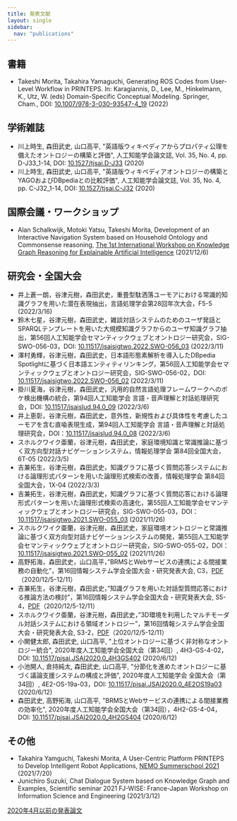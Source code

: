 ```yaml
---
title: 発表文献
layout: single
sidebar:
  nav: "publications"
---
```


## 書籍
* Takeshi Morita, Takahira Yamaguchi, Generating ROS Codes from User-Level Workflow in PRINTEPS. In: Karagiannis, D., Lee, M., Hinkelmann, K., Utz, W. (eds) Domain-Specific Conceptual Modeling. Springer, Cham., DOI: [10.1007/978-3-030-93547-4_19](https://doi.org/10.1007/978-3-030-93547-4_19) (2022)

## 学術雑誌
* 川上時生, 森田武史, 山口高平, "英語版ウィキペディアからプロパティ公理を備えたオントロジーの構築と評価", 人工知能学会論文誌, Vol. 35, No. 4, pp. D-J33_1-14, DOI: [10.1527/tjsai.D-J33](https://doi.org/10.1527/tjsai.D-J33) (2020)
* 川上時生, 森田武史, 山口高平, "英語版ウィキペディアオントロジーの構築とYAGOおよびDBpediaとの比較評価", 人工知能学会論文誌, Vol. 35, No. 4, pp. C-J32_1-14, DOI: [10.1527/tjsai.C-J32](https://doi.org/10.1527/tjsai.C-J32) (2020)

## 国際会議・ワークショップ
* Alan Schalkwijk, Motoki Yatsu, Takeshi Morita, Development of an Interactive Navigation System based on Household Ontology and Commonsense reasoning, [The 1st International Workshop on Knowledge Graph Reasoning for Explainable Artificial Intelligence](https://kgr4xai.ikgrc.org/schedule.html) (2021/12/6)

## 研究会・全国大会
* 井上蒼一朗，谷津元樹，森田武史，重畳型駄洒落ユーモアにおける常識的知識グラフを用いた潜在表現抽出，言語処理学会第28回年次大会，F5-5 (2022/3/16)
* 鈴木七星，谷津元樹，森田武史，雑談対話システムのためのユーザ発話とSPARQLテンプレートを用いた大規模知識グラフからのユーザ知識グラフ抽出，第56回人工知能学会セマンティックウェブとオントロジー研究会，SIG-SWO-056-03，DOI: [10.11517/jsaisigtwo.2022.SWO-056_03](https://doi.org/10.11517/jsaisigtwo.2022.SWO-056_03) (2022/3/11)
* 澤村勇輝，谷津元樹，森田武史，日本語形態素解析を導入したDBpedia Spotlightに基づく日本語エンティティリンキング，第56回人工知能学会セマンティックウェブとオントロジー研究会，SIG-SWO-056-02，DOI: [10.11517/jsaisigtwo.2022.SWO-056_02](https://doi.org/10.11517/jsaisigtwo.2022.SWO-056_02) (2022/3/11)
* 掛川夏海，谷津元樹，森田武史，汎用的自然言語処理フレームワークへのボケ検出機構の統合，第94回人工知能学会 言語・音声理解と対話処理研究会，DOI: [10.11517/jsaislud.94.0_09](https://doi.org/10.11517/jsaislud.94.0_09) (2022/3/6)
* 井上恵彰，谷津元樹，森田武史，意外性，新規性および具体性を考慮したユーモアを含む直喩表現生成，第94回人工知能学会 言語・音声理解と対話処理研究会，DOI：[10.11517/jsaislud.94.0_08](https://doi.org/10.11517/jsaislud.94.0_08) (2022/3/6)
* スホルクワイク亜蘭，谷津元樹，森田武史，家庭環境知識と常識推論に基づく双方向型対話ナビゲーションシステム，情報処理学会 第84回全国大会，6T-05 (2022/3/5)
* 吉兼拓生，谷津元樹，森田武史，知識グラフに基づく質問応答システムにおける論理形式パターンを用いた論理形式検索の改善，情報処理学会 第84回全国大会，1X-04 (2022/3/3)
* 吉兼拓生，谷津元樹，森田武史，知識グラフに基づく質問応答における論理形式パターンを用いた論理形式検索の高速化，第55回人工知能学会セマンティックウェブとオントロジー研究会，SIG-SWO-055-03，DOI：[10.11517/jsaisigtwo.2021.SWO-055_03](https://doi.org/10.11517/jsaisigtwo.2021.SWO-055_03) (2021/11/26)
* スホルクワイク亜蘭，谷津元樹，森田武史，家庭環境オントロジーと常識推論に基づく双方向型対話ナビゲーションシステムの開発，第55回人工知能学会セマンティックウェブとオントロジー研究会，SIG-SWO-055-02，DOI：[10.11517/jsaisigtwo.2021.SWO-055_02](https://doi.org/10.11517/jsaisigtwo.2021.SWO-055_02) (2021/11/26)
* 高野拓海，森田武史，山口高平，”BRMSとWebサービスの連携による間接業務の自動化”，第16回情報システム学会全国大会・研究発表大会, C3，[PDF](https://www.issj.net/conf/issj2020-papers/pfiles/c3.pdf)（2020/12/5-12/11）
* 吉兼拓生，谷津元樹，森田武史，”知識グラフを用いた対話型質問応答における推論方法の検討”，第16回情報システム学会全国大会・研究発表大会, S5-4，[PDF](https://www.issj.net/conf/issj2020-papers/pfiles/s5-4.pd://www.issj.net/conf/issj2020-papers/pfiles/s5-4.pdf)（2020/12/5-12/11）
* スホルクワイク亜蘭，谷津元樹，森田武史，”3D環境を利用したマルチモーダル対話システムにおける領域オントロジー”，第16回情報システム学会全国大会・研究発表大会, S3-2，[PDF](https://www.issj.net/conf/issj2020-papers/pfiles/s3-2.pd://www.issj.net/conf/issj2020-papers/pfiles/s3-2.pdf)（2020/12/5-12/11）
* 小関健太郎, 森田武史, 山口高平, "上位オントロジーに基づく非対称なオントロジー統合", 2020年度人工知能学会全国大会（第34回）, 4H3-GS-4-02，DOI: [10.11517/pjsai.JSAI2020.0_4H3GS402](https://doi.org/10.11517/pjsai.JSAI2020.0_4H3GS402) (2020/6/12)
* 小池開人, 倉持純太, 森田武史, 山口高平, "分節化を進めたオントロジーに基づく議論支援システムの構成と評価", 2020年度人工知能学会
全国大会（第34回）, 4E2-OS-19a-03，DOI: [10.11517/pjsai.JSAI2020.0_4E2OS19a03](https://doi.org/10.11517/pjsai.JSAI2020.0_4E2OS19a03) (2020/6/12)
* 森田武史, 高野拓海, 山口高平, "BRMSとWebサービスの連携による間接業務の効率化", 2020年度人工知能学会全国大会（第34回），4H2-GS-4-04，DOI: [10.11517/pjsai.JSAI2020.0_4H2GS404](https://doi.org/10.11517/pjsai.JSAI2020.0_4H2GS404) (2020/6/12)

## その他
* Takahira Yamguchi, Takeshi Morita, A User-Centric Platform PRINTEPS to Develop Intelligent Robot Applications, [NEMO Summerschool 2021](https://nemo.omilab.org/2021/lectures_list/) (2021/7/20)
* Junichiro Suzuki, Chat Dialogue System based on Knowledge Graph and Examples, Scientific seminar 2021 FJ-WISE: France-Japan Workshop on Information Science and Engineering (2021/3/12)

[2020年4月以前の発表論文](https://takeshi-morita.jp/achievement-ja.html)
